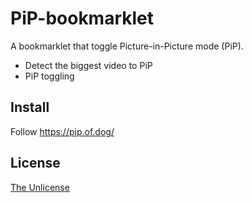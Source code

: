 # PiP-bookmarklet

A bookmarklet that toggle Picture-in-Picture mode (PiP).

-   Detect the biggest video to PiP
-   PiP toggling

## Install

Follow <https://pip.of.dog/>

## License

[The Unlicense](https://unlicense.org/)
